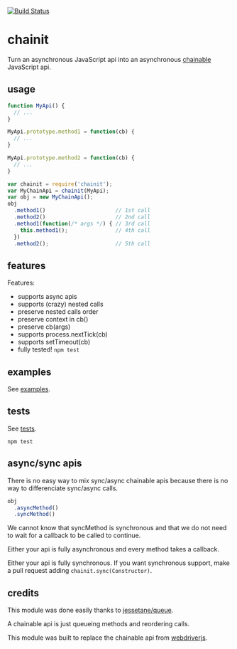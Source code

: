[![Build Status](https://travis-ci.org/vvo/chainit.png)](https://travis-ci.org/vvo/chainit)

# chainit

Turn an asynchronous JavaScript api into an asynchronous
[chainable](http://en.wikipedia.org/wiki/Method_chaining) JavaScript api.

## usage

```js
function MyApi() {
  // ...
}

MyApi.prototype.method1 = function(cb) {
  // ...
}

MyApi.prototype.method2 = function(cb) {
  // ...
}

var chainit = require('chainit');
var MyChainApi = chainit(MyApi);
var obj = new MyChainApi();
obj
  .method1()                      // 1st call
  .method2()                      // 2nd call
  .method1(function(/* args */) { // 3rd call
    this.method1();               // 4th call
  })
  .method2();                     // 5th call
```

## features

Features:

* supports async apis
* supports (crazy) nested calls
* preserve nested calls order
* preserve context in cb()
* preserve cb(args)
* supports process.nextTick(cb)
* supports setTimeout(cb)
* fully tested! `npm test`

## examples

See [examples](examples/).

## tests

See [tests](test/).

```shell
npm test
```

## async/sync apis

There is no easy way to mix sync/async chainable
apis because there is no way to differenciate sync/async calls.

```js
obj
  .asyncMethod()
  .syncMethod()
```

We cannot know that syncMethod is synchronous and that
we do not
need to wait for a callback to be called to continue.

Either your api is fully asynchronous and every method
takes a callback.

Either your api is fully synchronous.
If you want synchronous support, make a pull request
adding `chainit.sync(Constructor)`.

## credits

This module was done easily thanks to
[jessetane/queue](https://github.com/jessetane/queue).

A chainable api is just queueing methods and reordering calls.

This module was built to replace the chainable api from
[webdriverjs](https://github.com/camme/webdriverjs/tree/v0.8.0).
